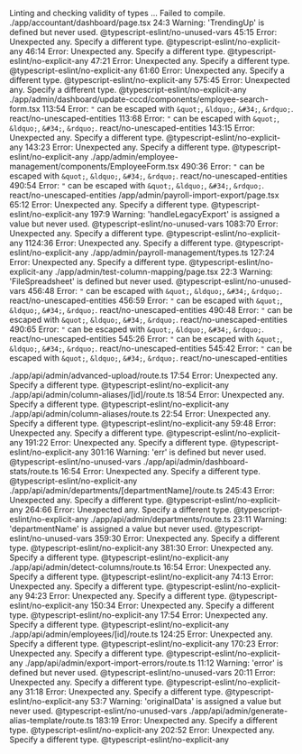 Linting and checking validity of types ...
Failed to compile.
./app/accountant/dashboard/page.tsx
24:3 Warning: 'TrendingUp' is defined but never used. @typescript-eslint/no-unused-vars
45:15 Error: Unexpected any. Specify a different type. @typescript-eslint/no-explicit-any
46:14 Error: Unexpected any. Specify a different type. @typescript-eslint/no-explicit-any
47:21 Error: Unexpected any. Specify a different type. @typescript-eslint/no-explicit-any
61:60 Error: Unexpected any. Specify a different type. @typescript-eslint/no-explicit-any
575:45 Error: Unexpected any. Specify a different type. @typescript-eslint/no-explicit-any
./app/admin/dashboard/update-cccd/components/employee-search-form.tsx
113:54 Error: `"` can be escaped with `&quot;`, `&ldquo;`, `&#34;`, `&rdquo;`. react/no-unescaped-entities
113:68 Error: `"` can be escaped with `&quot;`, `&ldquo;`, `&#34;`, `&rdquo;`. react/no-unescaped-entities
143:15 Error: Unexpected any. Specify a different type. @typescript-eslint/no-explicit-any
143:23 Error: Unexpected any. Specify a different type. @typescript-eslint/no-explicit-any
./app/admin/employee-management/components/EmployeeForm.tsx
490:36 Error: `"` can be escaped with `&quot;`, `&ldquo;`, `&#34;`, `&rdquo;`. react/no-unescaped-entities
490:54 Error: `"` can be escaped with `&quot;`, `&ldquo;`, `&#34;`, `&rdquo;`. react/no-unescaped-entities
/app/admin/payroll-import-export/page.tsx
65:12 Error: Unexpected any. Specify a different type. @typescript-eslint/no-explicit-any
197:9 Warning: 'handleLegacyExport' is assigned a value but never used. @typescript-eslint/no-unused-vars
1083:70 Error: Unexpected any. Specify a different type. @typescript-eslint/no-explicit-any
1124:36 Error: Unexpected any. Specify a different type. @typescript-eslint/no-explicit-any
./app/admin/payroll-management/types.ts
127:24 Error: Unexpected any. Specify a different type. @typescript-eslint/no-explicit-any
./app/admin/test-column-mapping/page.tsx
22:3 Warning: 'FileSpreadsheet' is defined but never used. @typescript-eslint/no-unused-vars
456:48 Error: `"` can be escaped with `&quot;`, `&ldquo;`, `&#34;`, `&rdquo;`. react/no-unescaped-entities
456:59 Error: `"` can be escaped with `&quot;`, `&ldquo;`, `&#34;`, `&rdquo;`. react/no-unescaped-entities
490:48 Error: `"` can be escaped with `&quot;`, `&ldquo;`, `&#34;`, `&rdquo;`. react/no-unescaped-entities
490:65 Error: `"` can be escaped with `&quot;`, `&ldquo;`, `&#34;`, `&rdquo;`. react/no-unescaped-entities
545:26 Error: `"` can be escaped with `&quot;`, `&ldquo;`, `&#34;`, `&rdquo;`. react/no-unescaped-entities
545:42 Error: `"` can be escaped with `&quot;`, `&ldquo;`, `&#34;`, `&rdquo;`. react/no-unescaped-entities

./app/api/admin/advanced-upload/route.ts
17:54 Error: Unexpected any. Specify a different type. @typescript-eslint/no-explicit-any
./app/api/admin/column-aliases/[id]/route.ts
18:54 Error: Unexpected any. Specify a different type. @typescript-eslint/no-explicit-any
./app/api/admin/column-aliases/route.ts
22:54 Error: Unexpected any. Specify a different type. @typescript-eslint/no-explicit-any
59:48 Error: Unexpected any. Specify a different type. @typescript-eslint/no-explicit-any
191:22 Error: Unexpected any. Specify a different type. @typescript-eslint/no-explicit-any
301:16 Warning: 'err' is defined but never used. @typescript-eslint/no-unused-vars
./app/api/admin/dashboard-stats/route.ts
16:54 Error: Unexpected any. Specify a different type. @typescript-eslint/no-explicit-any
./app/api/admin/departments/[departmentName]/route.ts
245:43 Error: Unexpected any. Specify a different type. @typescript-eslint/no-explicit-any
264:66 Error: Unexpected any. Specify a different type. @typescript-eslint/no-explicit-any
./app/api/admin/departments/route.ts
23:11 Warning: 'departmentName' is assigned a value but never used. @typescript-eslint/no-unused-vars
359:30 Error: Unexpected any. Specify a different type. @typescript-eslint/no-explicit-any
381:30 Error: Unexpected any. Specify a different type. @typescript-eslint/no-explicit-any
./app/api/admin/detect-columns/route.ts
16:54 Error: Unexpected any. Specify a different type. @typescript-eslint/no-explicit-any
74:13 Error: Unexpected any. Specify a different type. @typescript-eslint/no-explicit-any
94:23 Error: Unexpected any. Specify a different type. @typescript-eslint/no-explicit-any
150:34 Error: Unexpected any. Specify a different type. @typescript-eslint/no-explicit-any
17:54 Error: Unexpected any. Specify a different type. @typescript-eslint/no-explicit-any
./app/api/admin/employees/[id]/route.ts
124:25 Error: Unexpected any. Specify a different type. @typescript-eslint/no-explicit-any
170:23 Error: Unexpected any. Specify a different type. @typescript-eslint/no-explicit-any
./app/api/admin/export-import-errors/route.ts
11:12 Warning: 'error' is defined but never used. @typescript-eslint/no-unused-vars
20:11 Error: Unexpected any. Specify a different type. @typescript-eslint/no-explicit-any
31:18 Error: Unexpected any. Specify a different type. @typescript-eslint/no-explicit-any
53:7 Warning: 'originalData' is assigned a value but never used. @typescript-eslint/no-unused-vars
./app/api/admin/generate-alias-template/route.ts
183:19 Error: Unexpected any. Specify a different type. @typescript-eslint/no-explicit-any
202:52 Error: Unexpected any. Specify a different type. @typescript-eslint/no-explicit-any
